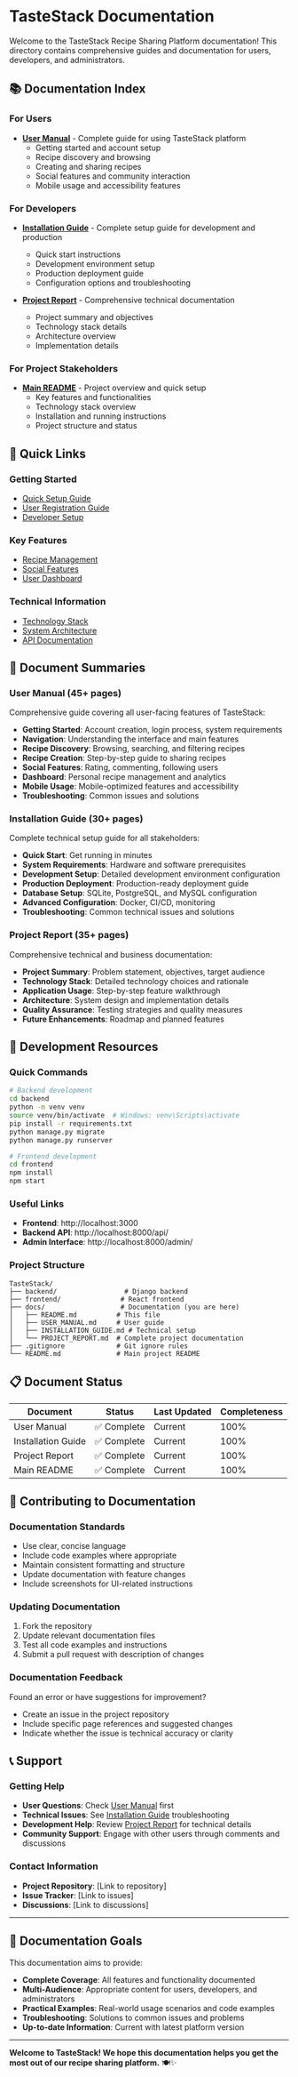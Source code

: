 # TasteStack Documentation

Welcome to the TasteStack Recipe Sharing Platform documentation! This directory contains comprehensive guides and documentation for users, developers, and administrators.

## 📚 Documentation Index

### For Users
- **[User Manual](USER_MANUAL.md)** - Complete guide for using TasteStack platform
  - Getting started and account setup
  - Recipe discovery and browsing
  - Creating and sharing recipes
  - Social features and community interaction
  - Mobile usage and accessibility features

### For Developers
- **[Installation Guide](INSTALLATION_GUIDE.md)** - Complete setup guide for development and production
  - Quick start instructions
  - Development environment setup
  - Production deployment guide
  - Configuration options and troubleshooting

- **[Project Report](PROJECT_REPORT.md)** - Comprehensive technical documentation
  - Project summary and objectives
  - Technology stack details
  - Architecture overview
  - Implementation details

### For Project Stakeholders
- **[Main README](../README.md)** - Project overview and quick setup
  - Key features and functionalities
  - Technology stack overview
  - Installation and running instructions
  - Project structure and status

## 🚀 Quick Links

### Getting Started
- [Quick Setup Guide](../README.md#installation--setup)
- [User Registration Guide](USER_MANUAL.md#getting-started)
- [Developer Setup](INSTALLATION_GUIDE.md#quick-start)

### Key Features
- [Recipe Management](USER_MANUAL.md#creating-and-sharing-recipes)
- [Social Features](USER_MANUAL.md#social-features)
- [User Dashboard](USER_MANUAL.md#dashboard-and-profile)

### Technical Information
- [Technology Stack](PROJECT_REPORT.md#technology-stack)
- [System Architecture](PROJECT_REPORT.md#architecture-overview)
- [API Documentation](PROJECT_REPORT.md#api-endpoints)

## 📖 Document Summaries

### User Manual (45+ pages)
Comprehensive guide covering all user-facing features of TasteStack:
- **Getting Started**: Account creation, login process, system requirements
- **Navigation**: Understanding the interface and main features
- **Recipe Discovery**: Browsing, searching, and filtering recipes
- **Recipe Creation**: Step-by-step guide to sharing recipes
- **Social Features**: Rating, commenting, following users
- **Dashboard**: Personal recipe management and analytics
- **Mobile Usage**: Mobile-optimized features and accessibility
- **Troubleshooting**: Common issues and solutions

### Installation Guide (30+ pages)
Complete technical setup guide for all stakeholders:
- **Quick Start**: Get running in minutes
- **System Requirements**: Hardware and software prerequisites
- **Development Setup**: Detailed development environment configuration
- **Production Deployment**: Production-ready deployment guide
- **Database Setup**: SQLite, PostgreSQL, and MySQL configuration
- **Advanced Configuration**: Docker, CI/CD, monitoring
- **Troubleshooting**: Common technical issues and solutions

### Project Report (35+ pages)
Comprehensive technical and business documentation:
- **Project Summary**: Problem statement, objectives, target audience
- **Technology Stack**: Detailed technology choices and rationale
- **Application Usage**: Step-by-step feature walkthrough
- **Architecture**: System design and implementation details
- **Quality Assurance**: Testing strategies and quality measures
- **Future Enhancements**: Roadmap and planned features

## 🔧 Development Resources

### Quick Commands
```bash
# Backend development
cd backend
python -m venv venv
source venv/bin/activate  # Windows: venv\Scripts\activate
pip install -r requirements.txt
python manage.py migrate
python manage.py runserver

# Frontend development
cd frontend
npm install
npm start
```

### Useful Links
- **Frontend**: http://localhost:3000
- **Backend API**: http://localhost:8000/api/
- **Admin Interface**: http://localhost:8000/admin/

### Project Structure
```
TasteStack/
├── backend/                 # Django backend
├── frontend/               # React frontend
├── docs/                   # Documentation (you are here)
│   ├── README.md          # This file
│   ├── USER_MANUAL.md     # User guide
│   ├── INSTALLATION_GUIDE.md # Technical setup
│   └── PROJECT_REPORT.md  # Complete project documentation
├── .gitignore             # Git ignore rules
└── README.md              # Main project README
```

## 📋 Document Status

| Document | Status | Last Updated | Completeness |
|----------|--------|--------------|--------------|
| User Manual | ✅ Complete | Current | 100% |
| Installation Guide | ✅ Complete | Current | 100% |
| Project Report | ✅ Complete | Current | 100% |
| Main README | ✅ Complete | Current | 100% |

## 🤝 Contributing to Documentation

### Documentation Standards
- Use clear, concise language
- Include code examples where appropriate
- Maintain consistent formatting and structure
- Update documentation with feature changes
- Include screenshots for UI-related instructions

### Updating Documentation
1. Fork the repository
2. Update relevant documentation files
3. Test all code examples and instructions
4. Submit a pull request with description of changes

### Documentation Feedback
Found an error or have suggestions for improvement?
- Create an issue in the project repository
- Include specific page references and suggested changes
- Indicate whether the issue is technical accuracy or clarity

## 📞 Support

### Getting Help
- **User Questions**: Check [User Manual](USER_MANUAL.md) first
- **Technical Issues**: See [Installation Guide](INSTALLATION_GUIDE.md) troubleshooting
- **Development Help**: Review [Project Report](PROJECT_REPORT.md) for technical details
- **Community Support**: Engage with other users through comments and discussions

### Contact Information
- **Project Repository**: [Link to repository]
- **Issue Tracker**: [Link to issues]
- **Discussions**: [Link to discussions]

---

## 🎯 Documentation Goals

This documentation aims to provide:
- **Complete Coverage**: All features and functionality documented
- **Multi-Audience**: Appropriate content for users, developers, and administrators
- **Practical Examples**: Real-world usage scenarios and code examples
- **Troubleshooting**: Solutions to common issues and problems
- **Up-to-date Information**: Current with latest platform version

---

**Welcome to TasteStack! We hope this documentation helps you get the most out of our recipe sharing platform.** 🍽️✨

